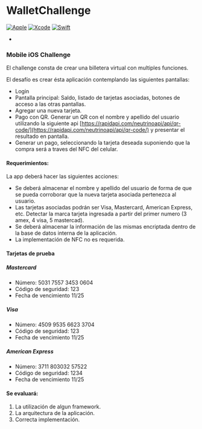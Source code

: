 # WalletChallenge

[![Apple](https://img.shields.io/badge/iOS-999999?style=for-the-badge&logo=apple&logoColor=white&labelColor=101010)]()
[![Xcode](https://img.shields.io/badge/Xcode-1575F9?style=for-the-badge&logo=xcode&logoColor=white&labelColor=101010)]()
[![Swift](https://img.shields.io/badge/Swift-FA7343?style=for-the-badge&logo=swift&logoColor=white&labelColor=101010)]()

-
### Mobile iOS Challenge
El challenge consta de crear una billetera virtual con multiples funciones.


El desafío es crear ésta aplicación contemplando las siguientes pantallas:

- Login
- Pantalla principal: Saldo, listado de tarjetas asociadas, botones de acceso a las otras pantallas.
- Agregar una nueva tarjeta.
- Pago con QR. Generar un QR con el nombre y apellido del usuario utilizando la siguiente api [https://rapidapi.com/neutrinoapi/api/qr-code/](https://rapidapi.com/neutrinoapi/api/qr-code/) y presentar el resultado en pantalla.
- Generar un pago, seleccionando la tarjeta deseada suponiendo que la compra será a traves del NFC del celular.

#### Requerimientos:
La app deberá hacer las siguientes acciones:

-  Se deberá almacenar el nombre y apellido del usuario de forma de que se pueda corroborar que la nueva tarjeta
asociada pertenezca al usuario.
- Las tarjetas asociadas podrán ser Visa, Mastercard, American Express, etc. Detectar la marca tarjeta ingresada a partir del primer numero (3 amex, 4 visa, 5 mastercad).
- Se deberá almacenar la información de las mismas encriptada dentro de la base de datos interna de la aplicación. 
- La implementación de NFC no es requerida.


#### Tarjetas de prueba
##### Mastercard 

- Número: 5031 7557 3453 0604
- Código de seguridad: 123
- Fecha de vencimiento 11/25

##### Visa 

- Número: 4509 9535 6623 3704
- Código de seguridad: 123
- Fecha de vencimiento 11/25

##### American Express

- Número: 3711 803032 57522
- Código de seguridad: 1234
- Fecha de vencimiento 11/25



#### Se evaluará:
1. La utilización de algun framework. 
2. La arquitectura de la aplicación.
3. Correcta implementación.